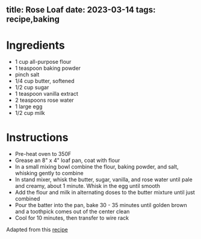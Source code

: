 title: Rose Loaf
date: 2023-03-14
tags: recipe,baking
---
# Ingredients
- 1 cup all-purpose flour
- 1 teaspoon baking powder
- pinch salt
- 1/4 cup butter, softened
- 1/2 cup sugar
- 1 teaspoon vanilla extract
- 2 teaspoons rose water
- 1 large egg
- 1/2 cup milk

# Instructions
- Pre-heat oven to 350F
- Grease an 8" x 4" loaf pan, coat with flour
- In a small mixing bowl combine the flour, baking powder, and salt, whisking gently to combine
- In stand mixer, whisk the butter, sugar, vanilla, and rose water until pale and creamy, about 1 minute. Whisk in the egg until smooth
- Add the flour and milk in alternating doses to the butter mixture until just combined
- Pour the batter into the pan, bake 30 - 35 minutes until golden brown and a toothpick comes out of the center clean
- Cool for 10 minutes, then transfer to wire rack

Adapted from this [recipe](https://www.wrytoasteats.com/rose-water-tea-cake-two/)
